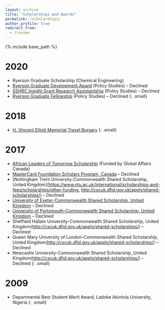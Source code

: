 ```yaml
---
layout: archive
title: "Scholarships and Awards"
permalink: /scholarships/
author_profile: true
redirect_from:
  - /resume
---
```


{% include base_path %}

2020
======
* Ryerson Graduate Scholarship (Chemical Engineering) 
* [Ryerson Graduate Development Award](https://www.ryerson.ca/graduate/future-students/financing-your-studies/scholarships-awards/ryerson-graduate-development/#:~:text=A%20Ryerson%20Graduate%20Development%20Award%20%28RGDA%29%20is%20a,non-merit-based%20award%20provided%20by%20an%20individual%20graduate%20program) (Policy Studies) – Declined
*	[SSHRC Insight Grant Research Assistantship](https://www.ryerson.ca/research/news-events/2020/07/sshrc-grants/) (Policy Studies) – Declined
* [Ryerson Graduate Fellowship](https://www.ryerson.ca/graduate/future-students/financing-your-studies/scholarships-awards/ryerson-graduate-fellowships/) (Policy Studies) – Declined
{: .small}

2018
======
* [H. Vincent Elliott Memorial Travel Bursary](https://gs.mcmaster.ca/program/health-and-society/#nav-scholarships)
{: .small}

2017
======
 * [African Leaders of Tomorrow Scholarship](https://cbie.ca/what-we-do/current-programs/african-leaders-of-tomorrow/) (Funded by Global Affairs Canada)
 * [MasterCard Foundation Scholars Program, Canada](https://mastercardfdn.org/all/scholars/) – Declined
 * [Nottingham Trent University-Commonwealth Shared Scholarship, United Kingdom](https://www.ntu.ac.uk/international/scholarships-and-fees/scholarships/other-funding, http://cscuk.dfid.gov.uk/apply/shared-scholarships/) – Declined
 * [University of Exeter-Commonwealth Shared Scholarship, United Kingdom](https://www.exeter.ac.uk/studying/funding/award/?id=3616) – Declined
 * [University of Portsmouth-Commonwealth Shared Scholarship, United Kingdom](https://www.port.ac.uk/study/international-students/funding/scholarships) – Declined
 * Sheffield Hallam University-Commonwealth Shared Scholarship, United Kingdom(http://cscuk.dfid.gov.uk/apply/shared-scholarships/) – Declined
 * Queen Mary University of London-Commonwealth Shared Scholarship, United Kingdom(http://cscuk.dfid.gov.uk/apply/shared-scholarships/) – Declined
 * Newcastle University-Commonwealth Shared Scholarship, United Kingdom(http://cscuk.dfid.gov.uk/apply/shared-scholarships/) – Declined
 {: .small}

2009
======
 * Departmental Best Student Merit Award, Ladoke Akintola University, Nigeria
 {: .small}
